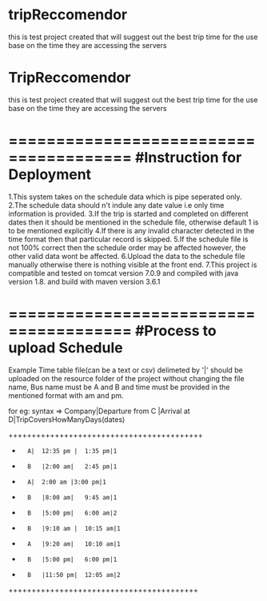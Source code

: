 # tripReccomendor
this is test project created that will suggest out the best trip time for the use base on the time they are accessing the servers
# TripReccomendor
this is test project created that will suggest out the best trip time for the use base on the time they are accessing the servers

=======================================
#Instruction for Deployment
========================================

1.This system takes on the schedule data which is pipe seperated only.
2.The schedule data should n't indule any date value i.e only time information is provided.
3.If the trip is started and completed on different dates then it should be mentioned in the schedule file,
	otherwise default 1 is to be mentioned explicitly
4.If there is any invalid character detected in the time format then that particular record is skipped.
5.If the schedule file is not 100% correct then the schedule order may be affected however, the other valid data wont be affected.
6.Upload the data to the schedule file manually otherwise there is nothing visible at the front end.
7.This project is compatible and tested on tomcat version 7.0.9 and compiled with java version 1.8. and build with maven version 3.6.1

=======================================
#Process to upload Schedule
========================================

Example Time table file(can be a text or csv) delimeted by '|' should be uploaded on the resource folder of the project without changing the file name, Bus name must be A and B and time must be provided in the mentioned format with am and pm.

for eg: 
syntax => Company|Departure from C	|Arrival at D|TripCoversHowManyDays(dates)

++++++++++++++++++++++++++++++++++++++++++
+       A|	12:35 pm |	1:35 pm|1
+       B	|2:00 am|	2:45 pm|1
+       A|	2:00 am	|3:00 pm|1
+       B	|8:00 am|	9:45 am|1
+       B	|5:00 pm| 	6:00 am|2
+       B	|9:10 am |	10:15 am|1
+       A	|9:20 am|	10:10 am|1
+       B	|5:00 pm| 	6:00 pm|1
+       B	|11:50 pm| 	12:05 am|2

+++++++++++++++++++++++++++++++++++++++++


